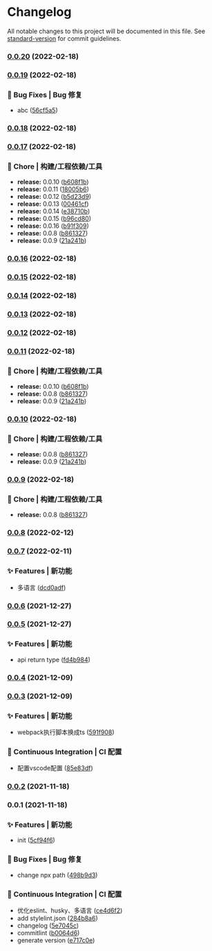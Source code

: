 # Changelog

All notable changes to this project will be documented in this file. See [standard-version](https://github.com/conventional-changelog/standard-version) for commit guidelines.

### [0.0.20](https://github.com/nanjingcaiyong/vue3-template/compare/v3.0.1...v0.0.20) (2022-02-18)

### [0.0.19](https://github.com/nanjingcaiyong/vue3-template/compare/v0.0.18...v0.0.19) (2022-02-18)


### 🐛 Bug Fixes | Bug 修复

* abc ([56cf5a5](https://github.com/nanjingcaiyong/vue3-template/commit/56cf5a522aaef503845e87c877a15a6a3cef5cce))

### [0.0.18](https://github.com/nanjingcaiyong/vue3-template/compare/v0.0.17...v0.0.18) (2022-02-18)

### [0.0.17](https://github.com/nanjingcaiyong/vue3-template/compare/v0.0.7...v0.0.17) (2022-02-18)


### 🚀 Chore | 构建/工程依赖/工具

* **release:** 0.0.10 ([b608f1b](https://github.com/nanjingcaiyong/vue3-template/commit/b608f1bbf883efdc809e3658aa55149b8413418e))
* **release:** 0.0.11 ([18005b6](https://github.com/nanjingcaiyong/vue3-template/commit/18005b6f33e69602ee840a57d240cea1475c691a))
* **release:** 0.0.12 ([b5d23d9](https://github.com/nanjingcaiyong/vue3-template/commit/b5d23d9b5b289eb52c9b741016fab53c4dabe669))
* **release:** 0.0.13 ([00461cf](https://github.com/nanjingcaiyong/vue3-template/commit/00461cfd9fea5c8e3755601c8e8f7b47c5400d0e))
* **release:** 0.0.14 ([e38710b](https://github.com/nanjingcaiyong/vue3-template/commit/e38710b72ca1446e68d1696ebef584f42eda5a2d))
* **release:** 0.0.15 ([b96cd80](https://github.com/nanjingcaiyong/vue3-template/commit/b96cd807a59127102a6633afc38399386a6af4a7))
* **release:** 0.0.16 ([b91f309](https://github.com/nanjingcaiyong/vue3-template/commit/b91f309a5755789c520b0a57d199ed00f0db6389))
* **release:** 0.0.8 ([b861327](https://github.com/nanjingcaiyong/vue3-template/commit/b861327384adefffe739f38162491119b08b3026))
* **release:** 0.0.9 ([21a241b](https://github.com/nanjingcaiyong/vue3-template/commit/21a241b6d7dad0b135394c8dbfec757086317434))

### [0.0.16](https://github.com/nanjingcaiyong/vue3-template/compare/v0.0.15...v0.0.16) (2022-02-18)

### [0.0.15](https://github.com/nanjingcaiyong/vue3-template/compare/v0.0.14...v0.0.15) (2022-02-18)

### [0.0.14](https://github.com/nanjingcaiyong/vue3-template/compare/v0.0.13...v0.0.14) (2022-02-18)

### [0.0.13](https://github.com/nanjingcaiyong/vue3-template/compare/v0.0.12...v0.0.13) (2022-02-18)

### [0.0.12](https://github.com/nanjingcaiyong/vue3-template/compare/v0.0.11...v0.0.12) (2022-02-18)

### [0.0.11](https://github.com/nanjingcaiyong/vue3-template/compare/v0.0.7...v0.0.11) (2022-02-18)


### 🚀 Chore | 构建/工程依赖/工具

* **release:** 0.0.10 ([b608f1b](https://github.com/nanjingcaiyong/vue3-template/commit/b608f1bbf883efdc809e3658aa55149b8413418e))
* **release:** 0.0.8 ([b861327](https://github.com/nanjingcaiyong/vue3-template/commit/b861327384adefffe739f38162491119b08b3026))
* **release:** 0.0.9 ([21a241b](https://github.com/nanjingcaiyong/vue3-template/commit/21a241b6d7dad0b135394c8dbfec757086317434))

### [0.0.10](https://github.com/nanjingcaiyong/vue3-template/compare/v0.0.7...v0.0.10) (2022-02-18)


### 🚀 Chore | 构建/工程依赖/工具

* **release:** 0.0.8 ([b861327](https://github.com/nanjingcaiyong/vue3-template/commit/b861327384adefffe739f38162491119b08b3026))
* **release:** 0.0.9 ([21a241b](https://github.com/nanjingcaiyong/vue3-template/commit/21a241b6d7dad0b135394c8dbfec757086317434))

### [0.0.9](https://github.com/nanjingcaiyong/vue3-template/compare/v0.0.7...v0.0.9) (2022-02-18)


### 🚀 Chore | 构建/工程依赖/工具

* **release:** 0.0.8 ([b861327](https://github.com/nanjingcaiyong/vue3-template/commit/b861327384adefffe739f38162491119b08b3026))

### [0.0.8](https://github.com/nanjingcaiyong/vue3-template/compare/v0.0.7...v0.0.8) (2022-02-12)

### [0.0.7](https://github.com/nanjingcaiyong/vue3-template/compare/v0.0.6...v0.0.7) (2022-02-11)


### ✨ Features | 新功能

* 多语言 ([dcd0adf](https://github.com/nanjingcaiyong/vue3-template/commit/dcd0adf2eec31391cf103c15af307b5864a60309))

### [0.0.6](https://github.com/nanjingcaiyong/vue3-template/compare/v0.0.5...v0.0.6) (2021-12-27)

### [0.0.5](https://github.com/nanjingcaiyong/vue3-template/compare/v0.0.4...v0.0.5) (2021-12-27)


### ✨ Features | 新功能

* api return type ([fd4b984](https://github.com/nanjingcaiyong/vue3-template/commit/fd4b98409e01d7257a99e9c290ddc5ccc4f2d4f5))

### [0.0.4](https://github.com/nanjingcaiyong/vue3-template/compare/v0.0.3...v0.0.4) (2021-12-09)

### [0.0.3](https://github.com/nanjingcaiyong/vue3-template/compare/v0.0.2...v0.0.3) (2021-12-09)


### ✨ Features | 新功能

* webpack执行脚本换成ts ([591f908](https://github.com/nanjingcaiyong/vue3-template/commit/591f9083c7829131dda80b6e2b8e6d3b38a94d72))


### 👷 Continuous Integration | CI 配置

* 配置vscode配置 ([85e83df](https://github.com/nanjingcaiyong/vue3-template/commit/85e83df37b5f39bb4c956f478e47bd9581b55d59))

### [0.0.2](https://github.com/nanjingcaiyong/vue3-template/compare/v0.0.1...v0.0.2) (2021-11-18)

### 0.0.1 (2021-11-18)


### ✨ Features | 新功能

* init ([5cf94f6](https://github.com/nanjingcaiyong/vue3-template/commit/5cf94f6095b41ab3c057135486b61ebb9bd6f240))


### 🐛 Bug Fixes | Bug 修复

* change npx path ([498b9d3](https://github.com/nanjingcaiyong/vue3-template/commit/498b9d3da0a6450444d0c64894db42e2867ca976))


### 👷 Continuous Integration | CI 配置

* 优化eslint、husky、多语言 ([ce4d6f2](https://github.com/nanjingcaiyong/vue3-template/commit/ce4d6f24379a1a35fd528ad68718b823da5499c6))
* add stylelint.json ([284b8a6](https://github.com/nanjingcaiyong/vue3-template/commit/284b8a6dd5c3eb58aac0a2410c12502ffb3fe9a9))
* changelog ([5e7045c](https://github.com/nanjingcaiyong/vue3-template/commit/5e7045c8d5d1a432f748dce223d7eaf6d1b7f962))
* commitlint ([b0064d6](https://github.com/nanjingcaiyong/vue3-template/commit/b0064d6eedca7c82b88ee9474db12e06ab3fd64f))
* generate version ([e717c0e](https://github.com/nanjingcaiyong/vue3-template/commit/e717c0e4a922a9d4538c1ae08d21dbd55e580ee8))
